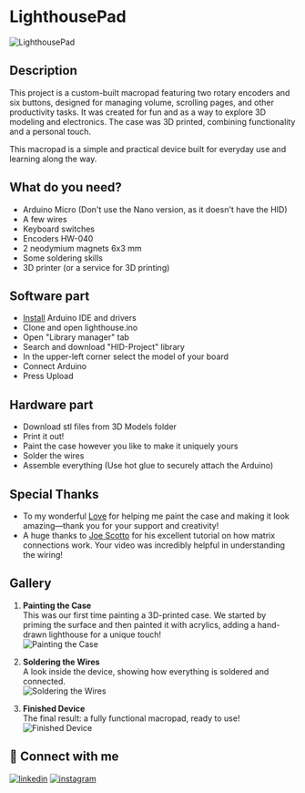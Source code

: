 # LighthousePad

![LighthousePad](https://i.imgur.com/sxJ5SNI.jpeg)

## Description 

This project is a custom-built macropad featuring two rotary encoders and six buttons, designed for managing volume, scrolling pages, and other productivity tasks. It was created for fun and as a way to explore 3D modeling and electronics. The case was 3D printed, combining functionality and a personal touch.

This macropad is a simple and practical device built for everyday use and learning along the way.

## What do you need?

- Arduino Micro (Don't use the Nano version, as it doesn't have the HID)
- A few wires
- Keyboard switches
- Encoders HW-040
- 2 neodymium magnets 6x3 mm
- Some soldering skills
- 3D printer (or a service for 3D printing)

## Software part

- [Install](https://docs.arduino.cc/learn/starting-guide/getting-started-arduino/) Arduino IDE and drivers 
- Clone and open lighthouse.ino
- Open "Library manager" tab
- Search and download "HID-Project" library
- In the upper-left corner select the model of your board
- Connect Arduino
- Press Upload

## Hardware part

- Download stl files from 3D Models folder
- Print it out!
- Paint the case however you like to make it uniquely yours
- Solder the wires
- Assemble everything (Use hot glue to securely attach the Arduino)

## Special Thanks  

- To my wonderful [Love](https://github.com/alivepotatoes) for helping me paint the case and making it look amazing—thank you for your support and creativity!  
- A huge thanks to [Joe Scotto](https://youtu.be/hjml-K-pV4E?si=GUIzaKLLXJUT6-r2) for his excellent tutorial on how matrix connections work. Your video was incredibly helpful in understanding the wiring!

## Gallery  

1. **Painting the Case**  
   This was our first time painting a 3D-printed case. We started by priming the surface and then painted it with acrylics, adding a hand-drawn lighthouse for a unique touch!   
   ![Painting the Case](https://i.imgur.com/lOf5ITX.jpeg)  

2. **Soldering the Wires**  
   A look inside the device, showing how everything is soldered and connected.  
   ![Soldering the Wires](https://i.imgur.com/LkzoTzs.jpeg)  

3. **Finished Device**  
   The final result: a fully functional macropad, ready to use!  
   ![Finished Device](https://i.imgur.com/qc7jWCP.jpeg)


## 🔗 Connect with me  

[![linkedin](https://img.shields.io/badge/linkedin-0A66C2?style=for-the-badge&logo=linkedin&logoColor=white)](https://www.linkedin.com/in/evgeniy-fomin-a112bb129/)
[![instagram](https://img.shields.io/badge/Instagram-E4405F?style=for-the-badge&logo=instagram&logoColor=white)](https://www.instagram.com/sollyight/)



